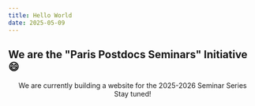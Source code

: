 ```yaml
---
title: Hello World
date: 2025-05-09
---
```


## We are the "Paris Postdocs Seminars" Initiative 😄

<center>
	We are currently building a website for the 2025-2026 Seminar Series <br>
	Stay tuned!
</center>
